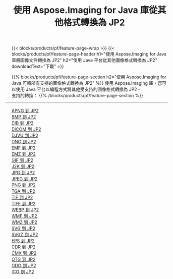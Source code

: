 ﻿---
title: 使用 Aspose.Imaging for Java 庫從其他格式轉換為 JP2 
weight: 3920
url: /zh-hant/java/conversion/to/jp2 
lang: zh-hant
langdirlevel: 2
locales: zh-hans,ja,it,ru,de,es,fr,nl,id,lt,pl,pt,vi,tr,ko,zh-hant,ar,hi,th,sv,cs,uk,he
description: 使用 Aspose.Imaging，您可以使用 Java 從其他格式轉換為 JP2
---

{{< blocks/products/pf/feature-page-wrap >}}
{{< blocks/products/pf/feature-page-header h1="使用 Aspose.Imaging for Java 庫將圖像文件轉換為 JP2" h2="使用 Java 平台從其他圖像格式轉換為 JP2" downloadText="下載" >}}


{{% blocks/products/pf/feature-page-section  h2="使用 Aspose.Imaging for Java 可將所有支持的圖像格式轉換為 JP2" %}}
使用 Aspose.Imaging 庫，您可以使用 Java 平台以編程方式將其他受支持的圖像格式轉換為 JP2。
<br/>
支持的轉換：
{{% /blocks/products/pf/feature-page-section %}}
<div class="container-fluid productfamilypage bg-gray">
    <div class="convertypes bg-gray agp-content section">
        <div class="container">
		<hr style="margin-left:-20px;"/>
		<div class="row other-converters">
		    <div class='col-md-2 other-converter remove-lp remove-rp'><a href="/imaging/zh-hant/java/conversion/apng-to-jp2" >APNG 到 JP2</a></div>
<div class='col-md-2 other-converter remove-lp remove-rp'><a href="/imaging/zh-hant/java/conversion/bmp-to-jp2" >BMP 到 JP2</a></div>
<div class='col-md-2 other-converter remove-lp remove-rp'><a href="/imaging/zh-hant/java/conversion/dib-to-jp2" >DIB 到 JP2</a></div>
<div class='col-md-2 other-converter remove-lp remove-rp'><a href="/imaging/zh-hant/java/conversion/dicom-to-jp2" >DICOM 到 JP2</a></div>
<div class='col-md-2 other-converter remove-lp remove-rp'><a href="/imaging/zh-hant/java/conversion/djvu-to-jp2" >DJVU 到 JP2</a></div>
<div class='col-md-2 other-converter remove-lp remove-rp'><a href="/imaging/zh-hant/java/conversion/dng-to-jp2" >DNG 到 JP2</a></div>
<div class='col-md-2 other-converter remove-lp remove-rp'><a href="/imaging/zh-hant/java/conversion/emf-to-jp2" >EMF 到 JP2</a></div>
<div class='col-md-2 other-converter remove-lp remove-rp'><a href="/imaging/zh-hant/java/conversion/emz-to-jp2" >EMZ 到 JP2</a></div>
<div class='col-md-2 other-converter remove-lp remove-rp'><a href="/imaging/zh-hant/java/conversion/gif-to-jp2" >GIF 到 JP2</a></div>
<div class='col-md-2 other-converter remove-lp remove-rp'><a href="/imaging/zh-hant/java/conversion/j2k-to-jp2" >J2K 到 JP2</a></div>
<div class='col-md-2 other-converter remove-lp remove-rp'><a href="/imaging/zh-hant/java/conversion/jpg-to-jp2" >JPG 到 JP2</a></div>
<div class='col-md-2 other-converter remove-lp remove-rp'><a href="/imaging/zh-hant/java/conversion/jpeg-to-jp2" >JPEG 到 JP2</a></div>
<div class='col-md-2 other-converter remove-lp remove-rp'><a href="/imaging/zh-hant/java/conversion/png-to-jp2" >PNG 到 JP2</a></div>
<div class='col-md-2 other-converter remove-lp remove-rp'><a href="/imaging/zh-hant/java/conversion/tga-to-jp2" >TGA 到 JP2</a></div>
<div class='col-md-2 other-converter remove-lp remove-rp'><a href="/imaging/zh-hant/java/conversion/tif-to-jp2" >TIF 到 JP2</a></div>
<div class='col-md-2 other-converter remove-lp remove-rp'><a href="/imaging/zh-hant/java/conversion/tiff-to-jp2" >TIFF 到 JP2</a></div>
<div class='col-md-2 other-converter remove-lp remove-rp'><a href="/imaging/zh-hant/java/conversion/webp-to-jp2" >WEBP 到 JP2</a></div>
<div class='col-md-2 other-converter remove-lp remove-rp'><a href="/imaging/zh-hant/java/conversion/wmf-to-jp2" >WMF 到 JP2</a></div>
<div class='col-md-2 other-converter remove-lp remove-rp'><a href="/imaging/zh-hant/java/conversion/wmz-to-jp2" >WMZ 到 JP2</a></div>
<div class='col-md-2 other-converter remove-lp remove-rp'><a href="/imaging/zh-hant/java/conversion/svg-to-jp2" >SVG 到 JP2</a></div>
<div class='col-md-2 other-converter remove-lp remove-rp'><a href="/imaging/zh-hant/java/conversion/svgz-to-jp2" >SVGZ 到 JP2</a></div>
<div class='col-md-2 other-converter remove-lp remove-rp'><a href="/imaging/zh-hant/java/conversion/eps-to-jp2" >EPS 到 JP2</a></div>
<div class='col-md-2 other-converter remove-lp remove-rp'><a href="/imaging/zh-hant/java/conversion/cdr-to-jp2" >CDR 到 JP2</a></div>
<div class='col-md-2 other-converter remove-lp remove-rp'><a href="/imaging/zh-hant/java/conversion/cmx-to-jp2" >CMX 到 JP2</a></div>
<div class='col-md-2 other-converter remove-lp remove-rp'><a href="/imaging/zh-hant/java/conversion/otg-to-jp2" >OTG 到 JP2</a></div>
<div class='col-md-2 other-converter remove-lp remove-rp'><a href="/imaging/zh-hant/java/conversion/odg-to-jp2" >ODG 到 JP2</a></div>
<div class='col-md-2 other-converter remove-lp remove-rp'><a href="/imaging/zh-hant/java/conversion/ico-to-jp2" >ICO 到 JP2</a></div>
                </div>
        </div>
    </div>
</div>
<br/>


